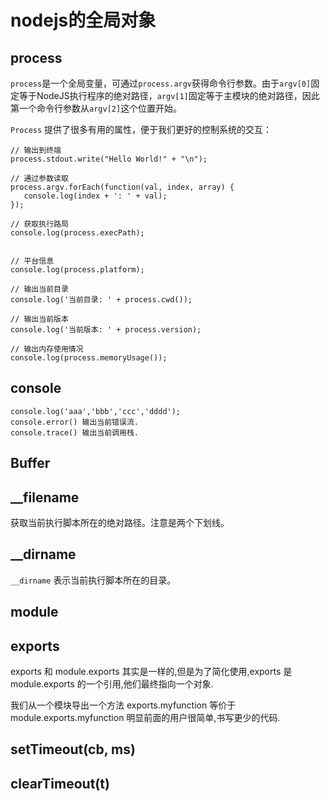 # nodejs的全局对象
## process 
`process`是一个全局变量，可通过`process.argv`获得命令行参数。由于`argv[0]`固定等于NodeJS执行程序的绝对路径，`argv[1]`固定等于主模块的绝对路径，因此第一个命令行参数从`argv[2]`这个位置开始。

`Process` 提供了很多有用的属性，便于我们更好的控制系统的交互：  
```
// 输出到终端
process.stdout.write("Hello World!" + "\n");

// 通过参数读取
process.argv.forEach(function(val, index, array) {
   console.log(index + ': ' + val);
});

// 获取执行路局
console.log(process.execPath);


// 平台信息
console.log(process.platform);

// 输出当前目录
console.log('当前目录: ' + process.cwd());

// 输出当前版本
console.log('当前版本: ' + process.version);

// 输出内存使用情况
console.log(process.memoryUsage());
```


## console

```
console.log('aaa','bbb','ccc','dddd');
console.error() 输出当前错误流.
console.trace() 输出当前调用栈.
```
## Buffer

## __filename
获取当前执行脚本所在的绝对路径。注意是两个下划线。

## __dirname
`__dirname` 表示当前执行脚本所在的目录。


## module

## exports
exports 和 module.exports 其实是一样的,但是为了简化使用,exports 是 module.exports 的一个引用,他们最终指向一个对象.

我们从一个模块导出一个方法 exports.myfunction 等价于 module.exports.myfunction 明显前面的用户很简单,书写更少的代码.

## setTimeout(cb, ms)
## clearTimeout(t)


